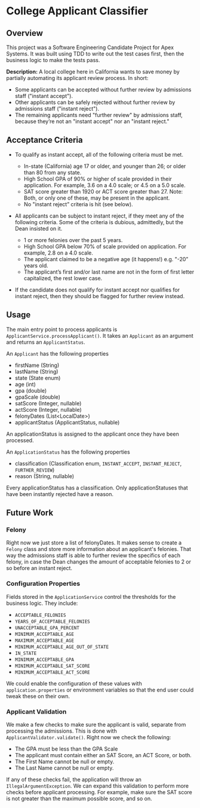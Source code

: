 # College Applicant Classifier

## Overview

This project was a Software Engineering Candidate Project for Apex Systems.  It was built using TDD to write out the test cases first, then the business logic to make the tests pass.

**Description:** A local college here in California wants to save money by partially automating its applicant review process. In short:

* Some applicants can be accepted without further review by admissions staff ("instant accept").
* Other applicants can be safely rejected without further review by admissions staff ("instant
reject").
* The remaining applicants need "further review" by admissions staff, because they’re not an
"instant accept" nor an "instant reject."

## Acceptance Criteria

* To qualify as instant accept, all of the following criteria must be met.
    * In-state (California) age 17 or older, and younger than 26; or older than 80 from any state.
    * High School GPA of 90% or higher of scale provided in their application. For example, 3.6 on a 4.0 scale; or 4.5 on a 5.0 scale.
    * SAT score greater than 1920 or ACT score greater than 27. Note: Both, or only one of these, may be present in the applicant.
    * No "instant reject” criteria is hit (see below).
   
* All applicants can be subject to instant reject, if they meet any of the following criteria. Some of
    the criteria is dubious, admittedly, but the Dean insisted on it. 
    * 1 or more felonies over the past 5 years.
    * High School GPA below 70% of scale provided on application. For example, 2.8 on a 4.0
    scale.
    * The applicant claimed to be a negative age (it happens!) e.g. "-20” years old.
    * The applicant’s first and/or last name are not in the form of first letter capitalized, the
    rest lower case.
* If the candidate does not qualify for instant accept nor qualifies for instant reject, then they
    should be flagged for further review instead.

## Usage

The main entry point to process applicants is `ApplicantService.processApplicant()`.  It takes an `Applicant` as an argument and returns an `ApplicantStatus`.

An `Applicant` has the following properties

* firstName (String)
* lastName (String)
* state (State enum)
* age (int)
* gpa (double)
* gpaScale (double)
* satScore (Integer, nullable) 
* actScore (Integer, nullable)
* felonyDates (List\<LocalDate\>)
* applicantStatus (ApplicantStatus, nullable)

An applicationStatus is assigned to the applicant once they have been processed.

An `ApplicationStatus` has the following properties

* classification (Classification enum, `INSTANT_ACCEPT`, `INSTANT_REJECT`, `FURTHER_REVIEW`)
* reason (String, nullable)

Every applicationStatus has a classification.  Only applicationStatuses that have been instantly rejected have a reason.

## Future Work

### Felony

Right now we just store a list of felonyDates.  It makes sense to create a `Felony` class and store more information about an applicant's felonies.  That way the admissions staff is able to further review the specifics of each felony, in case the Dean changes the amount of acceptable felonies to 2 or so before an instant reject.

### Configuration Properties

Fields stored in the `ApplicationService` control the thresholds for the business logic.  They include:

* `ACCEPTABLE_FELONIES`
* `YEARS_OF_ACCEPTABLE_FELONIES`
* `UNACCEPTABLE_GPA_PERCENT`
* `MINIMUM_ACCEPTABLE_AGE`
* `MAXIMUM_ACCEPTABLE_AGE`
* `MINIMUM_ACCEPTABLE_AGE_OUT_OF_STATE`
* `IN_STATE`
* `MINIMUM_ACCEPTABLE_GPA`
* `MINIMUM_ACCEPTABLE_SAT_SCORE`
* `MINIMUM_ACCEPTABLE_ACT_SCORE`

We could enable the configuration of these values with `application.properties` or environment variables so that the end user could tweak these on their own.

### Applicant Validation

We make a few checks to make sure the applicant is valid, separate from processing the admissions.  This is done with `ApplicantValidator.validate()`.  Right now we check the following:

* The GPA must be less than the GPA Scale
* The applicant must contain either an SAT Score, an ACT Score, or both.
* The First Name cannot be null or empty.
* The Last Name cannot be null or empty.

If any of these checks fail, the application will throw an `IllegalArgumentException`.  We can expand this validation to perform more checks before applicant processing.  For example, make sure the SAT score is not greater than the maximum possible score, and so on.
